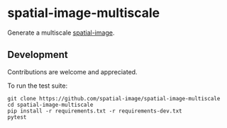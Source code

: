 # spatial-image-multiscale

Generate a multiscale [spatial-image].

## Development

Contributions are welcome and appreciated.

To run the test suite:

```
git clone https://github.com/spatial-image/spatial-image-multiscale
cd spatial-image-multiscale
pip install -r requirements.txt -r requirements-dev.txt
pytest
```

[spatial-image]: https://github.com/spatial-image/spatial-image
[Xarray]: https://xarray.pydata.org/en/stable/
